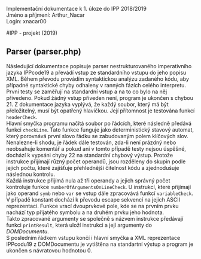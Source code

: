Implementační dokumentace k 1. úloze do IPP 2018/2019  
Jméno a příjmení: Arthur_Nacar  
Login: xnacar00

#IPP - projekt (2019)
## Parser (parser.php) 
Následující dokumentace popisuje parser nestrukturovaného imperativního jazyka IPPcode19 a převádí vstup ze standardního vstupu do jeho popisu XML. Během převodu provádím syntaktickou analýzu zadaného kódu, aby případné syntaktické chyby odhaleny v ranných fázích celého interpretu.  
První testy se zaměřují na standardní vstup a na to co bylo na něj přivedeno. Pokud žádný vstup přiveden není, program je ukončen s chybou 21. Z dokumentace jazyka vyplývá, že každý soubor, který má být přeložitelný, musí být opatřený hlavičkou. Její přítomnost je testována funkcí `headerCheck`.  
Hlavní smyčka programu načítá soubor po řádcích, které následně předává funkci `checkLine`. Tato funkce funguje jako deterministický stavový automat, který porovnává první slovo řádku se zabudovaným polem klíčových slov. Nenalezne-li shodu, je řádek dále testován, zda-li není prázdný nebo neobsahuje komentář a pokud ani v tomto případě testy nejsou úspěšné, dochází k vypsáni chyby 22 na standardní chybový výstup. Protože instrukce přijímají různý počet operandů, jsou rozděleny do skupin podle jejich počtu, které zajišťuje přehlednější čitelnost kódu a zjednodušuje následnou kontrolu.  
Každá instrukce přijímá nula až tři operandy a jejich správný počet kontroluje funkce `numberOfArgumentsOnLineCheck`. U instrukcí, které přijímají jako operand `symb` nebo `var` se vstup dále zpracovává funkcí `variableCheck`. V případě konstant dochází k převodu escape sekvencí na jejich ASCII reprezentaci. Funkce vrací dvouprvkové pole, kde se na prvním prvku nachází typ přijatého symbolu a na druhém prvku jeho hodnota.  
Takto zpracované argumenty se společně s názvem instrukce předávají funkci `printResult`, která uloží instrukci a její argumenty do _DOMDocumentu_.  
S posledním řádkem vstupu končí i hlavní smyčka a XML reprezentace IPPcodu19 z DOMDocumentu je vytištěna na standartní výstup a program je ukončen s návratovou hodnotou 0.